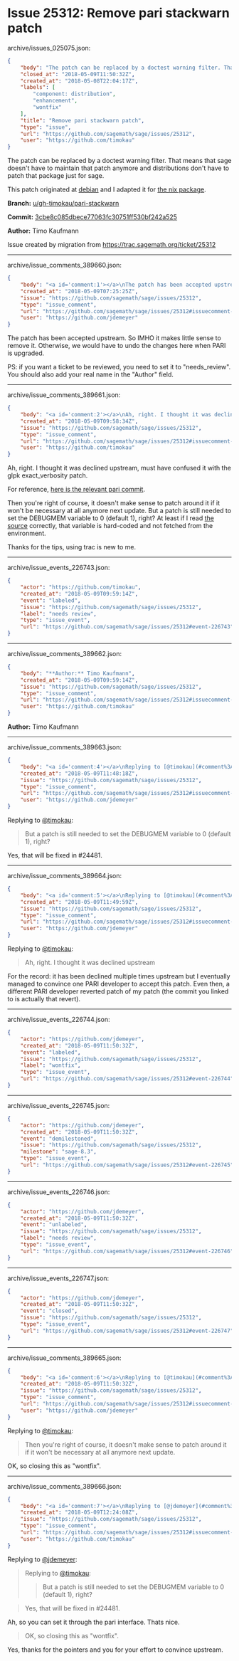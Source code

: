 # Issue 25312: Remove pari stackwarn patch

archive/issues_025075.json:
```json
{
    "body": "The patch can be replaced by a doctest warning filter. That means that sage doesn't have to maintain that patch anymore and distributions don't have to patch that package just for sage.\n\nThis patch originated at [debian](https://salsa.debian.org/science-team/sagemath/blob/master/debian/patches/u2-pari-stackwarn.patch) and I adapted it for [the nix package](https://github.com/timokau/nixpkgs/blob/sage-on-nixos/pkgs/applications/science/math/sage/patches/pari-stackwarn.patch).\n\n**Branch:** [u/gh-timokau/pari-stackwarn](https://github.com/sagemath/sagetrac-mirror/tree/u/gh-timokau/pari-stackwarn)\n\n**Commit:** [3cbe8c085dbece77063fc30751ff530bf242a525](https://github.com/sagemath/sagetrac-mirror/commit/3cbe8c085dbece77063fc30751ff530bf242a525)\n\n**Author:** Timo Kaufmann\n\nIssue created by migration from https://trac.sagemath.org/ticket/25312\n\n",
    "closed_at": "2018-05-09T11:50:32Z",
    "created_at": "2018-05-08T22:04:17Z",
    "labels": [
        "component: distribution",
        "enhancement",
        "wontfix"
    ],
    "title": "Remove pari stackwarn patch",
    "type": "issue",
    "url": "https://github.com/sagemath/sage/issues/25312",
    "user": "https://github.com/timokau"
}
```
The patch can be replaced by a doctest warning filter. That means that sage doesn't have to maintain that patch anymore and distributions don't have to patch that package just for sage.

This patch originated at [debian](https://salsa.debian.org/science-team/sagemath/blob/master/debian/patches/u2-pari-stackwarn.patch) and I adapted it for [the nix package](https://github.com/timokau/nixpkgs/blob/sage-on-nixos/pkgs/applications/science/math/sage/patches/pari-stackwarn.patch).

**Branch:** [u/gh-timokau/pari-stackwarn](https://github.com/sagemath/sagetrac-mirror/tree/u/gh-timokau/pari-stackwarn)

**Commit:** [3cbe8c085dbece77063fc30751ff530bf242a525](https://github.com/sagemath/sagetrac-mirror/commit/3cbe8c085dbece77063fc30751ff530bf242a525)

**Author:** Timo Kaufmann

Issue created by migration from https://trac.sagemath.org/ticket/25312





---

archive/issue_comments_389660.json:
```json
{
    "body": "<a id='comment:1'></a>\nThe patch has been accepted upstream. So IMHO it makes little sense to remove it. Otherwise, we would have to undo the changes here when PARI is upgraded.\n\nPS: if you want a ticket to be reviewed, you need to set it to \"needs_review\". You should also add your real name in the \"Author\" field.",
    "created_at": "2018-05-09T07:25:25Z",
    "issue": "https://github.com/sagemath/sage/issues/25312",
    "type": "issue_comment",
    "url": "https://github.com/sagemath/sage/issues/25312#issuecomment-389660",
    "user": "https://github.com/jdemeyer"
}
```

<a id='comment:1'></a>
The patch has been accepted upstream. So IMHO it makes little sense to remove it. Otherwise, we would have to undo the changes here when PARI is upgraded.

PS: if you want a ticket to be reviewed, you need to set it to "needs_review". You should also add your real name in the "Author" field.



---

archive/issue_comments_389661.json:
```json
{
    "body": "<a id='comment:2'></a>\nAh, right. I thought it was declined upstream, must have confused it with the glpk exact_verbosity patch.\n\nFor reference, [here is the relevant pari commit](http://pari.math.u-bordeaux.fr/cgi-bin/gitweb.cgi?p=pari.git;a=commitdiff;h=def3bed8d2dcba1ea88a6e3faacd316124a63147;hp=b96fdad01b33faeb0c501d6ffc0f31388123588f).\n\nThen you're right of course, it doesn't make sense to patch around it if it won't be necessary at all anymore next update. But a patch is still needed to set the DEBUGMEM variable to 0 (default 1), right? At least if I read [the source](http://pari.math.u-bordeaux.fr/cgi-bin/gitweb.cgi?p=pari.git;a=blob;f=src/language/init.c;h=345519a73c876fc92e23a088d9747c2d347817ff;hb=def3bed8d2dcba1ea88a6e3faacd316124a63147#l539) correctly, that variable is hard-coded and not fetched from the environment.\n\n\nThanks for the tips, using trac is new to me.",
    "created_at": "2018-05-09T09:58:34Z",
    "issue": "https://github.com/sagemath/sage/issues/25312",
    "type": "issue_comment",
    "url": "https://github.com/sagemath/sage/issues/25312#issuecomment-389661",
    "user": "https://github.com/timokau"
}
```

<a id='comment:2'></a>
Ah, right. I thought it was declined upstream, must have confused it with the glpk exact_verbosity patch.

For reference, [here is the relevant pari commit](http://pari.math.u-bordeaux.fr/cgi-bin/gitweb.cgi?p=pari.git;a=commitdiff;h=def3bed8d2dcba1ea88a6e3faacd316124a63147;hp=b96fdad01b33faeb0c501d6ffc0f31388123588f).

Then you're right of course, it doesn't make sense to patch around it if it won't be necessary at all anymore next update. But a patch is still needed to set the DEBUGMEM variable to 0 (default 1), right? At least if I read [the source](http://pari.math.u-bordeaux.fr/cgi-bin/gitweb.cgi?p=pari.git;a=blob;f=src/language/init.c;h=345519a73c876fc92e23a088d9747c2d347817ff;hb=def3bed8d2dcba1ea88a6e3faacd316124a63147#l539) correctly, that variable is hard-coded and not fetched from the environment.


Thanks for the tips, using trac is new to me.



---

archive/issue_events_226743.json:
```json
{
    "actor": "https://github.com/timokau",
    "created_at": "2018-05-09T09:59:14Z",
    "event": "labeled",
    "issue": "https://github.com/sagemath/sage/issues/25312",
    "label": "needs review",
    "type": "issue_event",
    "url": "https://github.com/sagemath/sage/issues/25312#event-226743"
}
```



---

archive/issue_comments_389662.json:
```json
{
    "body": "**Author:** Timo Kaufmann",
    "created_at": "2018-05-09T09:59:14Z",
    "issue": "https://github.com/sagemath/sage/issues/25312",
    "type": "issue_comment",
    "url": "https://github.com/sagemath/sage/issues/25312#issuecomment-389662",
    "user": "https://github.com/timokau"
}
```

**Author:** Timo Kaufmann



---

archive/issue_comments_389663.json:
```json
{
    "body": "<a id='comment:4'></a>\nReplying to [@timokau](#comment%3A2):\n> But a patch is still needed to set the DEBUGMEM variable to 0 (default 1), right?\n\nYes, that will be fixed in #24481.",
    "created_at": "2018-05-09T11:48:18Z",
    "issue": "https://github.com/sagemath/sage/issues/25312",
    "type": "issue_comment",
    "url": "https://github.com/sagemath/sage/issues/25312#issuecomment-389663",
    "user": "https://github.com/jdemeyer"
}
```

<a id='comment:4'></a>
Replying to [@timokau](#comment%3A2):
> But a patch is still needed to set the DEBUGMEM variable to 0 (default 1), right?

Yes, that will be fixed in #24481.



---

archive/issue_comments_389664.json:
```json
{
    "body": "<a id='comment:5'></a>\nReplying to [@timokau](#comment%3A2):\n> Ah, right. I thought it was declined upstream\n\nFor the record: it has been declined multiple times upstream but I eventually managed to convince one PARI developer to accept this patch. Even then, a different PARI developer reverted patch of my patch (the commit you linked to is actually that revert).",
    "created_at": "2018-05-09T11:49:59Z",
    "issue": "https://github.com/sagemath/sage/issues/25312",
    "type": "issue_comment",
    "url": "https://github.com/sagemath/sage/issues/25312#issuecomment-389664",
    "user": "https://github.com/jdemeyer"
}
```

<a id='comment:5'></a>
Replying to [@timokau](#comment%3A2):
> Ah, right. I thought it was declined upstream

For the record: it has been declined multiple times upstream but I eventually managed to convince one PARI developer to accept this patch. Even then, a different PARI developer reverted patch of my patch (the commit you linked to is actually that revert).



---

archive/issue_events_226744.json:
```json
{
    "actor": "https://github.com/jdemeyer",
    "created_at": "2018-05-09T11:50:32Z",
    "event": "labeled",
    "issue": "https://github.com/sagemath/sage/issues/25312",
    "label": "wontfix",
    "type": "issue_event",
    "url": "https://github.com/sagemath/sage/issues/25312#event-226744"
}
```



---

archive/issue_events_226745.json:
```json
{
    "actor": "https://github.com/jdemeyer",
    "created_at": "2018-05-09T11:50:32Z",
    "event": "demilestoned",
    "issue": "https://github.com/sagemath/sage/issues/25312",
    "milestone": "sage-8.3",
    "type": "issue_event",
    "url": "https://github.com/sagemath/sage/issues/25312#event-226745"
}
```



---

archive/issue_events_226746.json:
```json
{
    "actor": "https://github.com/jdemeyer",
    "created_at": "2018-05-09T11:50:32Z",
    "event": "unlabeled",
    "issue": "https://github.com/sagemath/sage/issues/25312",
    "label": "needs review",
    "type": "issue_event",
    "url": "https://github.com/sagemath/sage/issues/25312#event-226746"
}
```



---

archive/issue_events_226747.json:
```json
{
    "actor": "https://github.com/jdemeyer",
    "created_at": "2018-05-09T11:50:32Z",
    "event": "closed",
    "issue": "https://github.com/sagemath/sage/issues/25312",
    "type": "issue_event",
    "url": "https://github.com/sagemath/sage/issues/25312#event-226747"
}
```



---

archive/issue_comments_389665.json:
```json
{
    "body": "<a id='comment:6'></a>\nReplying to [@timokau](#comment%3A2):\n> Then you're right of course, it doesn't make sense to patch around it if it won't be necessary at all anymore next update.\n\nOK, so closing this as \"wontfix\".",
    "created_at": "2018-05-09T11:50:32Z",
    "issue": "https://github.com/sagemath/sage/issues/25312",
    "type": "issue_comment",
    "url": "https://github.com/sagemath/sage/issues/25312#issuecomment-389665",
    "user": "https://github.com/jdemeyer"
}
```

<a id='comment:6'></a>
Replying to [@timokau](#comment%3A2):
> Then you're right of course, it doesn't make sense to patch around it if it won't be necessary at all anymore next update.

OK, so closing this as "wontfix".



---

archive/issue_comments_389666.json:
```json
{
    "body": "<a id='comment:7'></a>\nReplying to [@jdemeyer](#comment%3A4):\n> Replying to [@timokau](#comment%3A2):\n> > But a patch is still needed to set the DEBUGMEM variable to 0 (default 1), right?\n\n> \n> Yes, that will be fixed in #24481.\n\nAh, so you can set it through the pari interface. Thats nice.\n\n> OK, so closing this as \"wontfix\". \n\nYes, thanks for the pointers and you for your effort to convince upstream.",
    "created_at": "2018-05-09T12:24:08Z",
    "issue": "https://github.com/sagemath/sage/issues/25312",
    "type": "issue_comment",
    "url": "https://github.com/sagemath/sage/issues/25312#issuecomment-389666",
    "user": "https://github.com/timokau"
}
```

<a id='comment:7'></a>
Replying to [@jdemeyer](#comment%3A4):
> Replying to [@timokau](#comment%3A2):
> > But a patch is still needed to set the DEBUGMEM variable to 0 (default 1), right?

> 
> Yes, that will be fixed in #24481.

Ah, so you can set it through the pari interface. Thats nice.

> OK, so closing this as "wontfix". 

Yes, thanks for the pointers and you for your effort to convince upstream.
